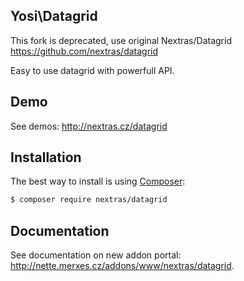## Yosi\Datagrid

This fork is deprecated, use original Nextras/Datagrid https://github.com/nextras/datagrid

Easy to use datagrid with powerfull API.

## Demo
See demos: http://nextras.cz/datagrid

## Installation

The best way to install is using [Composer](http://getcomposer.org/):

```sh
$ composer require nextras/datagrid
```

## Documentation

See documentation on new addon portal: http://nette.merxes.cz/addons/www/nextras/datagrid.
